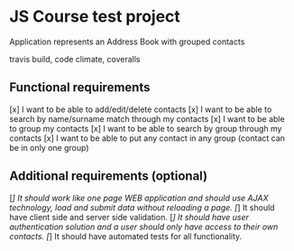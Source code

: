 JS Course test project
======================

Application represents an Address Book with grouped contacts

travis build, code climate, coveralls

Functional requirements
-----------------------

[x] I want to be able to add/edit/delete contacts
[x] I want to be able to search by name/surname match through my contacts
[x] I want to be able to group my contacts
[x] I want to be able to search by group through my contacts
[x] I want to be able to put any contact in any group (contact can be in only one group)

Additional requirements (optional)
----------------------------------

[_] It should work like one page WEB application and should use AJAX technology, load and submit data without reloading a page.
[_] It should have client side and server side validation.
[_] It should have user authentication solution and a user should only have access to their own contacts.
[_] It should have automated tests for all functionality.
